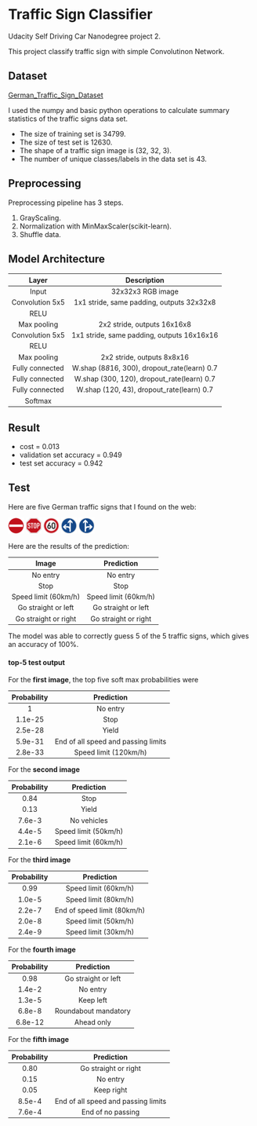 [image1]: ./images_from_web/german_traffic_sign_1.png "Traffic Sign 1"
[image2]: ./images_from_web/german_traffic_sign_2.png "Traffic Sign 2"
[image3]: ./images_from_web/german_traffic_sign_3.png "Traffic Sign 3"
[image4]: ./images_from_web/german_traffic_sign_4.png "Traffic Sign 4"
[image5]: ./images_from_web/german_traffic_sign_5.png "Traffic Sign 5"

# Traffic Sign Classifier
Udacity Self Driving Car Nanodegree project 2.

This project classify traffic sign with simple Convolutinon Network.

## Dataset
[German_Traffic_Sign_Dataset](http://benchmark.ini.rub.de/?section=gtsrb&subsection=dataset)

I used the numpy and basic python operations to calculate summary statistics of the traffic signs data set.

* The size of training set is 34799.
* The size of test set is 12630.
* The shape of a traffic sign image is (32, 32, 3).
* The number of unique classes/labels in the data set is 43.

## Preprocessing

Preprocessing pipeline has 3 steps.

1. GrayScaling.
2. Normalization with MinMaxScaler(scikit-learn).
3. Shuffle data.

## Model Architecture

| Layer            | Description                                   | 
|:----------------:|:---------------------------------------------:| 
| Input            | 32x32x3 RGB image                             | 
| Convolution 5x5  | 1x1 stride, same padding, outputs 32x32x8     |
| RELU		       |                                               |
| Max pooling	   | 2x2 stride,  outputs 16x16x8                  |
| Convolution 5x5  | 1x1 stride, same padding, outputs 16x16x16    |
| RELU		       |                                               |
| Max pooling	   | 2x2 stride,  outputs 8x8x16                   |
| Fully connected  | W.shap (8*8*16, 300), dropout_rate(learn) 0.7 |
| Fully connected  | W.shap (300, 120), dropout_rate(learn) 0.7	   |
| Fully connected  | W.shap (120, 43), dropout_rate(learn) 0.7 	   |
| Softmax	       |                                               |

## Result
* cost = 0.013
* validation set accuracy = 0.949
* test set accuracy = 0.942

## Test
Here are five German traffic signs that I found on the web:

![alt text][image1] ![alt text][image2] ![alt text][image3] 
![alt text][image4] ![alt text][image5]

Here are the results of the prediction:

| Image	               | Prediction           | 
|:--------------------:|:--------------------:| 
| No entry             | No entry             | 
| Stop                 | Stop                 |
| Speed limit (60km/h) | Speed limit (60km/h) |
| Go straight or left  | Go straight or left  |
| Go straight or right | Go straight or right |

The model was able to correctly guess 5 of the 5 traffic signs, which gives an accuracy of 100%. 

#### top-5 test output

For the **first image**, the top five soft max probabilities were

| Probability  | Prediction                           | 
|:------------:|:------------------------------------:| 
| 1            | No entry                             | 
| 1.1e-25      | Stop                                 |
| 2.5e-28      | Yield                                |
| 5.9e-31      | End of all speed and passing limits  |
| 2.8e-33      | Speed limit (120km/h)                |

For the **second image**

| Probability | Prediction           | 
|:-----------:|:--------------------:| 
| 0.84        | Stop                 | 
| 0.13        | Yield	             |
| 7.6e-3      | No vehicles          |
| 4.4e-5      | Speed limit (50km/h) |
| 2.1e-6      | Speed limit (60km/h) |

For the **third image**

| Probability | Prediction                  | 
|:-----------:|:---------------------------:| 
| 0.99        | Speed limit (60km/h)        | 
| 1.0e-5      | Speed limit (80km/h)        |
| 2.2e-7      | End of speed limit (80km/h) |
| 2.0e-8      | Speed limit (50km/h)        |
| 2.4e-9      | Speed limit (30km/h)        |

For the **fourth image**

| Probability | Prediction           | 
|:-----------:|:--------------------:| 
| 0.98        | Go straight or left  | 
| 1.4e-2      | No entry 	         |
| 1.3e-5      | Keep left            |
| 6.8e-8      | Roundabout mandatory |
| 6.8e-12     | Ahead only           |

For the **fifth image**

| Probability | Prediction                          | 
|:-----------:|:-----------------------------------:| 
| 0.80        | Go straight or right                | 
| 0.15        | No entry                            |
| 0.05	      | Keep right                          |
| 8.5e-4      | End of all speed and passing limits |
| 7.6e-4      | End of no passing                   |
